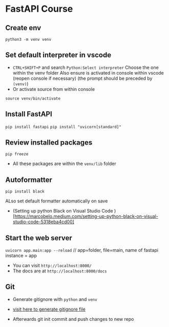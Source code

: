 # FastAPI Course

## Create env

`python3 -m venv venv`

## Set default interpreter in vscode

- `CTRL+SHIFT+P` and search `Python:Select interpreter`
Choose the one within the venv folder
Also ensure is activated in console within vscode (reopen console if necessary)
(the prompt should be preceded by `(venv)`)
- Or activate source from within console

``` source venv/bin/activate ```

## Install FastAPI

`pip install fastapi`
`pip install "uvicorn[standard]"`

## Review installed packages

`pip freeze`

- All these packages are within the `venv/lib` folder

## Autoformatter

`pip install black`

ALso set default formatter automatically on save

- (Setting up python Black on Visual Studio Code ) [https://marcobelo.medium.com/setting-up-python-black-on-visual-studio-code-5318eba4cd00]

## Start the web server

`uvicorn app.main:app --reload` // app=folder, file=main, name of fastapi instance = app

- You can visit `http://localhost:8000/`
- The docs are at `http://localhost:8000/docs`

## Git

- Generate gitignore with `python` and `venv`

- [visit here to generate gitignore file](https://www.toptal.com/developers/gitignore)

- Afterwards git init commit and push changes to new repo
